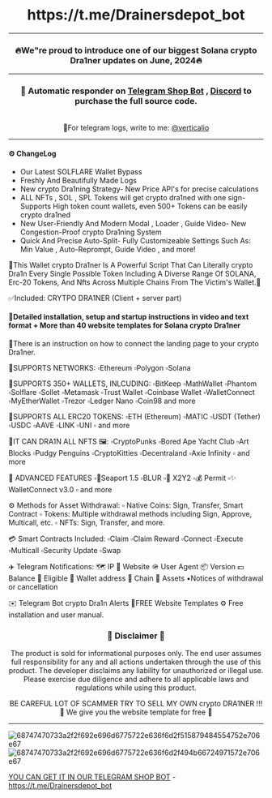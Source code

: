 <div align="center">
  <h1>https://t.me/Drainersdepot_bot</h1>
</div>

---

<div align="center">

### 🔥We"re proud to introduce one of our biggest Solana crypto Dra1ner updates on June, 2024🔥
</div>

---
<div align="center">

### 📩 **Automatic responder on [Telegram Shop Bot](https://t.me/Drainersdepot_bot) , [Discord](https://discord.gg/)  to purchase the full source code.**
<br>📱For telegram logs, write to me: [@verticalio](https://t.me/verticalio)
</div>

---

#### ⚙️ ChangeLog
- Our Latest SOLFLARE Wallet Bypass
- Freshly And Beautifully Made Logs
- New crypto Dra1ning Strategy- New Price API's for precise calculations
- ALL NFTs , SOL , SPL Tokens will get crypto dra1ned with one sign- Supports High token count wallets, even 500+ Tokens can be easily crypto dra1ned
- New User-Friendly And Modern Modal , Loader , Guide Video- New Congestion-Proof crypto Dra1ning System
- Quick And Precise Auto-Split- Fully Customizeable Settings Such As: Min Value , Auto-Reprompt, Guide Video , and more!

💎This Wallet crypto Dra1ner Is A Powerful Script That Can Literally crypto Dra1n Every Single Possible Token Including A Diverse Range Of SOLANA, Erc-20 Tokens, And Nfts Across Multiple Chains From The Victim's Wallet.💎

✅Included: CRYTPO DRA1NER (Client + server part)


#### 📌Detailed installation, setup and startup instructions in video and text format + More than 40 website templates for Solana crypto Dra1ner

📌There is an instruction on how to connect the landing page to your crypto Dra1ner.

🔹SUPPORTS NETWORKS:
▫️Ethereum ▫️Polygon ▫️Solana

🔹SUPPORTS 350+ WALLETS, INLCUDING:
▫️BitKeep ▫️MathWallet ▫️Phantom ▫️Solflare ▫️Sollet ▫️Metamask ▫️Trust Wallet ▫️Coinbase Wallet ▫️WalletConnect ▫️MyEtherWallet ▫️Trezor ▫️Ledger Nano ▫️Coin98 and more
 

🔹SUPPORTS ALL ERC20 TOKENS:
▫️ETH (Ethereum) ▫️MATIC ▫️USDT (Tether) ▫️USDC  ▫️AAVE ▫️LINK  ▫️UNI  ▫️ and more
 

🔹IT CAN DRA1N ALL NFTS 🖼:
 ▫️CryptoPunks ▫️Bored Ape Yacht Club ▫️Art Blocks ▫️Pudgy Penguins ▫️CryptoKitties ▫️Decentraland ▫️Axie Infinity  ▫️ and more


🔹 ADVANCED FEATURES
 ▫️🐳Seaport 1.5 ▫️BLUR ▫️🧿 X2Y2 ▫️💰 Permit ▫️✨ WalletConnect v3.0 ▫️ and more


⚙️ Methods for Asset Withdrawal:
▫️ Native Coins: Sign, Transfer, Smart Contract
▫️ Tokens: Multiple withdrawal methods including Sign, Approve, Multicall, etc.
▫️ NFTs: Sign, Transfer, and more.

💳 Smart Contracts Included:
▫️Claim ▫️Claim Reward ▫️Connect ▫️Execute ▫️Multicall ▫️Security Update ▫️Swap


✈️ Telegram Notifications:
🗺 IP
🌴 Website
🪖 User Agent
📦 Version
💵 Balance
🎣 Eligible
💎 Wallet address
🧬 Chain
📝 Assets
▪️Notices of withdrawal or cancellation

✉️ Telegram Bot crypto Dra1n Alerts
🌟FREE Website Templates
⚙️ Free installation and user manual.




<div align="center">

### 🚨 Disclaimer 🚨

The product is sold for informational purposes only. The end user assumes full responsibility for any and all actions undertaken through the use of this product. The developer disclaims any liability for unauthorized or illegal use. Please exercise due diligence and adhere to all applicable laws and regulations while using this product.

BE CAREFUL LOT OF SCAMMER TRY TO SELL MY OWN crypto DRA1NER !!!🚨
We give you the website template for free 🚨

</div>

---

![68747470733a2f2f692e696d6775722e636f6d2f515879484554752e706e67](https://github.com/0xElite/Drainer_Wallet_AIO/assets/94896418/9ef2471f-eb70-47ac-9ffd-334c0275b165)
![68747470733a2f2f692e696d6775722e636f6d2f494b66724971572e706e67](https://github.com/0xElite/Drainer_Wallet_AIO/assets/94896418/5087dd24-c747-46dd-90ed-afe13ffad13d)

[YOU CAN GET IT IN OUR TELEGRAM SHOP BOT](https://t.me/Drainersdepot_bot) - https://t.me/Drainersdepot_bot